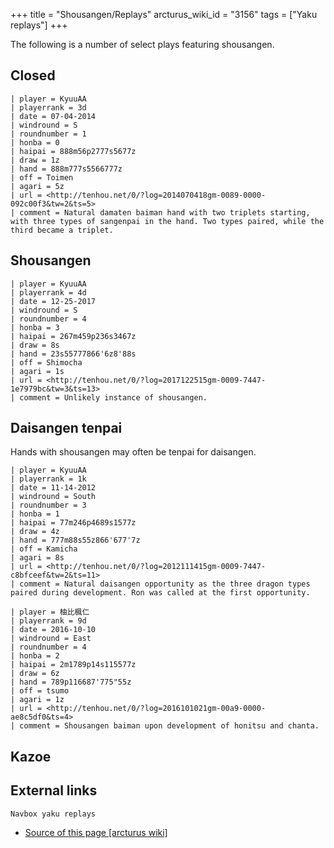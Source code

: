 +++
title = "Shousangen/Replays"
arcturus_wiki_id = "3156"
tags = ["Yaku replays"]
+++

The following is a number of select plays featuring shousangen.

## Closed

```Replay/Tenhou.net|
| player = KyuuAA
| playerrank = 3d
| date = 07-04-2014
| windround = S
| roundnumber = 1
| honba = 0
| haipai = 888m56p2777s5677z
| draw = 1z
| hand = 888m777s5566777z
| off = Toimen
| agari = 5z
| url = <http://tenhou.net/0/?log=2014070418gm-0089-0000-092c00f3&tw=2&ts=5>
| comment = Natural damaten baiman hand with two triplets starting, with three types of sangenpai in the hand. Two types paired, while the third became a triplet.
```

## Shousangen

```Replay/Tenhou.net|
| player = KyuuAA
| playerrank = 4d
| date = 12-25-2017
| windround = S
| roundnumber = 4
| honba = 3
| haipai = 267m459p236s3467z
| draw = 8s
| hand = 23s55777866'6z8'88s
| off = Shimocha
| agari = 1s
| url = <http://tenhou.net/0/?log=2017122515gm-0009-7447-1e7979bc&tw=3&ts=13>
| comment = Unlikely instance of shousangen.
```

## Daisangen tenpai

Hands with shousangen may often be tenpai for daisangen.

```Replay/Tenhou.net|
| player = KyuuAA
| playerrank = 1k
| date = 11-14-2012
| windround = South
| roundnumber = 3
| honba = 1
| haipai = 77m246p4689s1577z
| draw = 4z
| hand = 777m88s55z866'677'7z
| off = Kamicha
| agari = 8s
| url = <http://tenhou.net/0/?log=2012111415gm-0009-7447-c8bfceef&tw=2&ts=11>
| comment = Natural daisangen opportunity as the three dragon types paired during development. Ron was called at the first opportunity.
```

```Replay/Tenhou.net|
| player = 柚比楓仁
| playerrank = 9d
| date = 2016-10-10
| windround = East
| roundnumber = 4
| honba = 2
| haipai = 2m1789p14s115577z
| draw = 6z
| hand = 789p116687'775"55z
| off = tsumo
| agari = 1z
| url = <http://tenhou.net/0/?log=2016101021gm-00a9-0000-ae8c5df0&ts=4>
| comment = Shousangen baiman upon development of honitsu and chanta.
```

## Kazoe

## External links

`Navbox yaku replays`

- [Source of this page [arcturus wiki]](http://arcturus.su/wiki/Shousangen/Replays)
